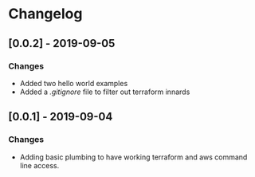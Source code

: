 # Changelog
## [0.0.2] - 2019-09-05
### Changes
- Added two hello world examples 
- Added a *.gitignore* file to filter out terraform innards

## [0.0.1] - 2019-09-04
### Changes
- Adding basic plumbing to have working terraform and aws command line access.
